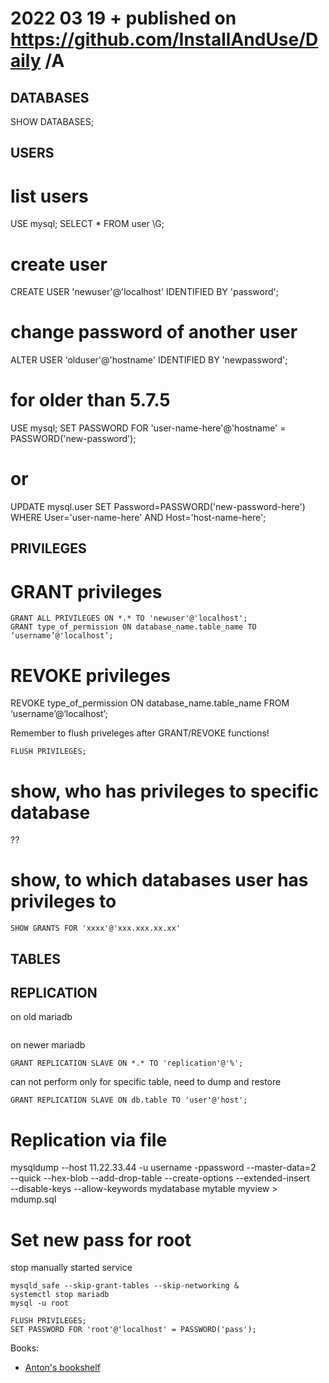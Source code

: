# 2022 03 19  + published on https://github.com/InstallAndUse/Daily /A


## DATABASES
SHOW DATABASES;


## USERS
# list users
USE mysql;
SELECT * FROM user \G;

# create user
CREATE USER 'newuser'@'localhost' IDENTIFIED BY 'password';

# change password of another user
ALTER USER 'olduser'@'hostname' IDENTIFIED BY 'newpassword';

# for older than 5.7.5
USE mysql;
SET PASSWORD FOR 'user-name-here'@'hostname' = PASSWORD('new-password');
# or
UPDATE mysql.user SET Password=PASSWORD('new-password-here') WHERE User='user-name-here' AND Host='host-name-here';


## PRIVILEGES
# GRANT privileges
```
GRANT ALL PRIVILEGES ON *.* TO 'newuser'@'localhost';
GRANT type_of_permission ON database_name.table_name TO ‘username’@'localhost’;
```

# REVOKE privileges
REVOKE type_of_permission ON database_name.table_name FROM ‘username’@‘localhost’;

Remember to flush priveleges after GRANT/REVOKE functions!
```
FLUSH PRIVILEGES;
```

# show, who has privileges to specific database
??

# show, to which databases user has privileges to
```
SHOW GRANTS FOR 'xxxx'@'xxx.xxx.xx.xx'
```

## TABLES




## REPLICATION
on old mariadb
```

```

on newer mariadb
```
GRANT REPLICATION SLAVE ON *.* TO 'replication'@'%';
```
can not perform only for specific table, need to dump and restore
```
GRANT REPLICATION SLAVE ON db.table TO 'user'@'host';
```

# Replication via file
mysqldump --host 11.22.33.44 -u username -ppassword --master-data=2 \
--quick --hex-blob --add-drop-table --create-options --extended-insert \
--disable-keys --allow-keywords mydatabase mytable myview > mdump.sql



# Set new pass for root
stop manually started service
```
mysqld_safe --skip-grant-tables --skip-networking &
systemctl stop mariadb
mysql -u root

FLUSH PRIVILEGES;
SET PASSWORD FOR 'root'@'localhost' = PASSWORD('pass');
```



Books:
- [Anton's bookshelf](https://og2k.com/books/)
